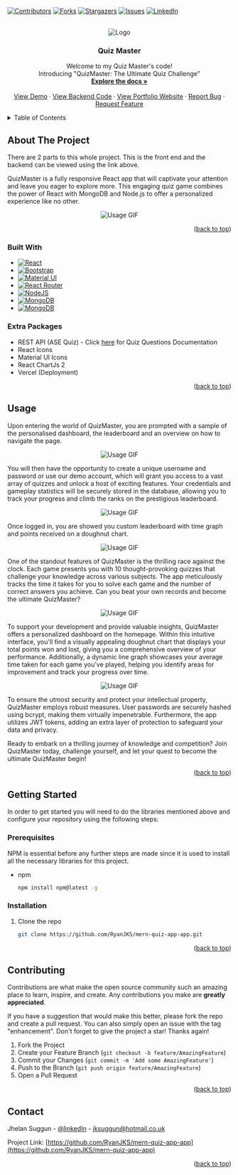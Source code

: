 <!-- Improved compatibility of back to top link: See: https://github.com/othneildrew/Best-README-Template/pull/73 -->

<a name="readme-top"></a>

[![Contributors][contributors-shield]][contributors-url]
[![Forks][forks-shield]][forks-url]
[![Stargazers][stars-shield]][stars-url]
[![Issues][issues-shield]][issues-url]
[![LinkedIn][linkedin-shield]][linkedin-url]

<!-- PROJECT LOGO -->
<br />
<div align="center">

<div align="center">
  <img src="/README/signature.PNG" alt="Logo">
</div>
<h3 align="center">Quiz Master</h3>

  <p align="center">
    Welcome to my Quiz Master's code!
    <br/>
    Introducing "QuizMaster: The Ultimate Quiz Challenge"
    <br />
    <a href="https://github.com/RyanJKS/mern-quiz-app-app/tree/master/src"><strong>Explore the docs »</strong></a>
    <br />
    <br />
    <a href="https://mern-quiz-app-nine.vercel.app/">View Demo</a>
    ·
    <a href="https://github.com/RyanJKS/mern-quiz-app-backend">View Backend Code</a>
    ·
    <a href="https://jhelan.dev/">View Portfolio Website</a>
    ·
    <a href="https://github.com/RyanJKS/mern-quiz-app-app/issues">Report Bug</a>
    ·
    <a href="https://github.com/RyanJKS/mern-quiz-app-app/issues">Request Feature</a>
  </p>
</div>

<!-- TABLE OF CONTENTS -->
<details>
  <summary>Table of Contents</summary>
  <ol>
    <li>
      <a href="#about-the-project">About The Project</a>
      <ul>
        <li><a href="#built-with">Built With</a></li>
        <li><a href="#extra-packages">Extra Packages</a></li>
      </ul>
    </li>
    <li><a href="#usage">Usage</a></li>
    <li>
      <a href="#getting-started">Getting Started</a>
      <ul>
        <li><a href="#prerequisites">Prerequisites</a></li>
        <li><a href="#installation">Installation</a></li>
      </ul>
    </li>
    <!-- <li><a href="#roadmap">Roadmap</a></li> -->
    <li><a href="#contributing">Contributing</a></li>
    <!-- <li><a href="#license">License</a></li> -->
    <li><a href="#contact">Contact</a></li>
    <!-- <li><a href="#acknowledgments">Acknowledgments</a></li> -->
  </ol>
</details>

<!-- ABOUT THE PROJECT -->

## About The Project

There are 2 parts to this whole project. This is the front end and the backend can be viewed using the link above.

QuizMaster is a fully responsive React app that will captivate your attention and leave you eager to explore more. This engaging quiz game combines the power of React with MongoDB and Node.js to offer a personalized experience like no other.

<!-- put gif video here og how it fully works -->

<div align="center">
  <img src="/README/intro.gif" alt="Usage GIF">
</div>

<p align="right">(<a href="#readme-top">back to top</a>)</p>

### Built With

- [![React][React.js]][React-url]
- [![Bootstrap][Bootstrap.com]][Bootstrap-url]
- [![Material UI][Material-UI.js]][Material-UI-url]
- [![React Router][ReactRouter.js]][ReactRouter-url]
- [![NodeJS][NodeJS.js]][NodeJS-url]
- [![MongoDB][MongoDB.js]][MongoDB-url]
- [![MongoDB][Mongoose.js]][Mongoose-url]

### Extra Packages

- REST API (ASE Quiz) - Click <a href="https://rapidapi.com/AhmedSemih/api/ases-quiz-api1/"
                target="_blank"
                rel="noreferrer"> here</a> for Quiz Questions Documentation
- React Icons
- Material UI Icons
- React ChartJs 2
- Vercel (Deployment)

<p align="right">(<a href="#readme-top">back to top</a>)</p>

<!-- USAGE EXAMPLES -->

## Usage

Upon entering the world of QuizMaster, you are prompted with a sample of the personalised dashboard, the leaderboard and an overview on how to navigate the page.

<div align="center">
  <img src="/README/intro.PNG" alt="Usage GIF">
</div>

You will then have the opportunity to create a unique username and password or use our demo account, which will grant you access to a vast array of quizzes and unlock a host of exciting features. Your credentials and gameplay statistics will be securely stored in the database, allowing you to track your progress and climb the ranks on the prestigious leaderboard.

<div align="center">
  <img src="/README/registration.PNG" alt="Usage GIF">
</div>

Once logged in, you are showed you custom leaderboard with time graph and points received on a doughnut chart.

<div align="center">
  <img src="/README/home.PNG" alt="Usage GIF">
</div>

One of the standout features of QuizMaster is the thrilling race against the clock. Each game presents you with 10 thought-provoking quizzes that challenge your knowledge across various subjects. The app meticulously tracks the time it takes for you to solve each game and the number of correct answers you achieve. Can you beat your own records and become the ultimate QuizMaster?

<div align="center">
  <img src="/README/game.PNG" alt="Usage GIF">
</div>

To support your development and provide valuable insights, QuizMaster offers a personalized dashboard on the homepage. Within this intuitive interface, you'll find a visually appealing doughnut chart that displays your total points won and lost, giving you a comprehensive overview of your performance. Additionally, a dynamic line graph showcases your average time taken for each game you've played, helping you identify areas for improvement and track your progress over time.

<div align="center">
  <img src="/README/updated-board.PNG" alt="Usage GIF">
</div>

To ensure the utmost security and protect your intellectual property, QuizMaster employs robust measures. User passwords are securely hashed using bcrypt, making them virtually impenetrable. Furthermore, the app utilizes JWT tokens, adding an extra layer of protection to safeguard your data and privacy.

Ready to embark on a thrilling journey of knowledge and competition? Join QuizMaster today, challenge yourself, and let your quest to become the ultimate QuizMaster begin!

<p align="right">(<a href="#readme-top">back to top</a>)</p>

<!-- GETTING STARTED -->

## Getting Started

In order to get started you will need to do the libraries mentioned above and configure your repository using the following steps:

### Prerequisites

NPM is essential before any further steps are made since it is used to install all the necessary libraries for this project.

- npm
  ```sh
  npm install npm@latest -g
  ```

### Installation

1. Clone the repo
   ```sh
   git clone https://github.com/RyanJKS/mern-quiz-app-app.git
   ```

<p align="right">(<a href="#readme-top">back to top</a>)</p>

<!-- CONTRIBUTING -->

## Contributing

Contributions are what make the open source community such an amazing place to learn, inspire, and create. Any contributions you make are **greatly appreciated**.

If you have a suggestion that would make this better, please fork the repo and create a pull request. You can also simply open an issue with the tag "enhancement".
Don't forget to give the project a star! Thanks again!

1. Fork the Project
2. Create your Feature Branch (`git checkout -b feature/AmazingFeature`)
3. Commit your Changes (`git commit -m 'Add some AmazingFeature'`)
4. Push to the Branch (`git push origin feature/AmazingFeature`)
5. Open a Pull Request

<p align="right">(<a href="#readme-top">back to top</a>)</p>

## Contact

Jhelan Suggun - [@linkedIn](https://www.linkedin.com/in/jhelan-suggun-jks7n99/) - jksuggun@hotmail.co.uk

Project Link: [https://github.com/RyanJKS/mern-quiz-app-app](https://github.com/RyanJKS/mern-quiz-app-app)

<p align="right">(<a href="#readme-top">back to top</a>)</p>

[contributors-shield]: https://img.shields.io/github/contributors/RyanJKS/mern-quiz-app-app.svg?style=for-the-badge
[contributors-url]: https://github.com/RyanJKS/mern-quiz-app-app/graphs/contributors
[forks-shield]: https://img.shields.io/github/forks/RyanJKS/mern-quiz-app-app.svg?style=for-the-badge
[forks-url]: https://github.com/RyanJKS/mern-quiz-app-app/network/members
[stars-shield]: https://img.shields.io/github/stars/RyanJKS/mern-quiz-app-app.svg?style=for-the-badge
[stars-url]: https://github.com/RyanJKS/mern-quiz-app-app/stargazers
[issues-shield]: https://img.shields.io/github/issues/RyanJKS/mern-quiz-app-app.svg?style=for-the-badge
[issues-url]: https://github.com/RyanJKS/mern-quiz-app-app/issues
[license-shield]: https://img.shields.io/github/license/RyanJKS/mern-quiz-app-app.svg?style=for-the-badge
[license-url]: https://github.com/RyanJKS/mern-quiz-app-app/blob/master/LICENSE.txt
[linkedin-shield]: https://img.shields.io/badge/-LinkedIn-black.svg?style=for-the-badge&logo=linkedin&colorB=555
[linkedin-url]: https://www.linkedin.com/in/jhelan-suggun-jks7n99/
[product-screenshot]: images/screenshot.png
[React.js]: https://img.shields.io/badge/React-20232A?style=for-the-badge&logo=react&logoColor=61DAFB
[React-url]: https://reactjs.org/
[Bootstrap.com]: https://img.shields.io/badge/Bootstrap-563D7C?style=for-the-badge&logo=bootstrap&logoColor=white
[Bootstrap-url]: https://getbootstrap.com
[Material-UI.js]: https://img.shields.io/badge/MUI-007FFF?style=for-the-badge&logo=MUI&logoColor=white
[Material-UI-url]: https://mui.com/material-ui/getting-started/overview/
[ReactRouter.js]: https://img.shields.io/badge/ReactRouter-007FFF?style=for-the-badge&logo=React-Router&logoColor=white
[ReactRouter-url]: https://reactrouter.com/en/main
[NodeJS.js]: https://img.shields.io/badge/Node.js-339933?style=for-the-badge&logo=Node.js&logoColor=white
[NodeJS-url]: https://nodejs.org/en
[MongoDB.js]: https://img.shields.io/badge/MongoDB-47A248?style=for-the-badge&logo=MongoDB&logoColor=white
[MongoDB-url]: https://www.mongodb.com/
[Mongoose.js]: https://img.shields.io/badge/Mongoose-880000?style=for-the-badge&logo=Mongoose&logoColor=white
[Mongoose-url]: https://www.mongodb.com/
